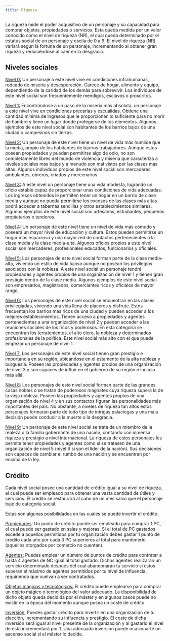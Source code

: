 ```yaml
---
title: Riqueza
---
```


La riqueza mide el poder adquisitivo de un personaje y su capacidad para comprar objetos, propiedades o servicios. Esta queda medida por un valor conocido como el nivel de riqueza (NR), el cual queda determinado por el estatus social de un personaje y oscila de 0 a 9. El nivel de riqueza (NR) variará según la fortuna de un personaje, incrementando al obtener gran riqueza y reduciéndose al caer en la desgracia. 

## Niveles sociales

<u>Nivel 0:</u> Un personaje a este nivel vive en condiciones infrahumanas, rodeado de miseria y desesperación. Carece de hogar, alimento y equipo, dependiendo de la caridad de los demás para sobrevivir. Los individuos de este nivel social son frecuentemente mendigos, esclavos o proscritos.

<u>Nivel 1:</u> Encontrándose a un paso de la miseria más absoluta, un personaje a este nivel vive en condiciones precarias y escuálidas. Obtiene una cantidad mínima de ingresos que le proporcionan lo suficiente para no morir de hambre y tiene un lugar donde protegerse de los elementos. Algunos ejemplos de este nivel social son habitantes de los barrios bajos de una ciudad o campesinos sin tierras.

<u>Nivel 2:</u> Un personaje de este nivel tiene un nivel de vida más humilde que la media, propio de los habitantes de barrios trabajadores. Aunque estos posean propiedades y puedan permitirse algo de ocio, no son completamente libres del mundo de violencia y miseria que caracteriza a niveles sociales más bajos y a menudo son mal vistos por las clases más altas. Algunos individuos propios de este nivel social son mercaderes ambulantes, obreros, criados y mercenarios.

<u>Nivel 3:</u> A este nivel un personaje tiene una vida modesta, logrando un oficio estable capaz de proporcionar unas condiciones de vida adecuadas. Los ingresos obtenidos le permiten tener un hogar en un barrio de clase media y aunque no pueda permitirse los excesos de las clases más altas podrá acceder a tabernas sencillas y otros establecimientos similares. Algunos ejemplos de este nivel social son artesanos, estudiantes, pequeños propietarios o tenderos.

<u>Nivel 4:</u> Un personaje de este nivel tiene un nivel de vida más cómodo y poseerá un mayor nivel de educación y cultura. Estos pueden permitirse un hogar más espacioso y una mayor red de contactos pertenecientes a la clase media y la clase media-alta. Algunos oficios propios a este nivel social son mercaderes, profesionales educados, funcionarios y oficiales.

<u>Nivel 5:</u> Los personajes de este nivel social forman parte de la clase media-alta, viviendo un estilo de vida lujoso aunque no posean los privilegios asociados con la nobleza. A este nivel social un personaje tendrá propiedades y agentes propios de una organización de nivel 1 y tienen gran prestigio dentro de la clase media. Algunos ejemplos de este nivel social son empresarios, magistrados, comerciantes ricos y oficiales de mayor rango.

<u>Nivel 6:</u> Los personajes de este nivel social se encuentran en las clases privilegiadas, viviendo una vida llena de placeres y disfrute. Estos frecuentan los barrios más ricos de una ciudad y pueden acceder a los mejores establecimientos. Tienen acceso a propiedades y agentes pertenecientes a una organización de nivel 2 y pueden acceder a las reuniones sociales de los ricos y poderosos. En esta categoría se encuentran los terratenientes, el alto clero, la nobleza y determinados profesionales de la política. Este nivel social más alto con el que puede empezar un personaje de nivel 1.

<u>Nivel 7:</u> Los personajes de este nivel social tienen gran prestigio e importancia en su región, ubicándose en el estamento de la alta nobleza y burguesía. Poseen las propiedades y agentes propios de una organización de nivel 3 y son capaces de influir en el gobierno de su región e incluso más allá. 

<u>Nivel 8:</u> Los personajes de este nivel social forman parte de las grandes casas nobles o se tratan de poderosos magnates cuya riqueza supera la de la vieja nobleza. Poseen las propiedades y agentes propios de una organización de nivel 4 y en sus contactos figuran las personalidades más importantes del país. No obstante, a niveles de riqueza tan altos estos personajes formarán parte de todo tipo de intrigas palaciegas y una mala decisión puede conducir a la muerte o la desgracia.

<u>Nivel 9:</u> Un personaje de este nivel social se trata de un miembro de la realeza o la familia gobernante de una nación, contando con inmensa riqueza y prestigio a nivel internacional. La riqueza de estos personajes les permite tener propiedades y agentes como si se tratasen de una organización de nivel 5 (nivel 6 si son el líder de la nación). Sus decisiones son capaces de cambiar el rumbo de una nación y se encuentran por encima de la ley.

## Crédito

Cada nivel social posee una cantidad de crédito igual a su nivel de riqueza, el cual puede ser empleado para obtener una vasta cantidad de útiles y servicios. El crédito se restaurará al cabo de un mes salvo que el personaje baje de categoría social.

Estas son algunas posibilidades en las cuales se puede invertir el crédito.

<u>[Propiedades](https://raldamain.com/rules/Reglas%20adicionales/bases.html)</u>: Un punto de crédito puede ser empleado para comprar 1 PC, el cual puede ser gastado en salas y mejoras. Si el total de PC gastados excede a aquellos permitidos por tu organización debes gastar 1 punto de crédito cada año por cada 3 PC superiores al total para mantenerlo (aquellos otorgados por comercio no cuentan).

<u>[Agentes](https://raldamain.com/rules/Reglas%20adicionales/agentes.html):</u> Puedes emplear un número de puntos de crédito para contratar a hasta 4 agentes de NC igual al total gastado. Dichos agentes realizarán un servicio determinado después del cual abandonarán tu servicio si estos superan el máximo de agentes permitidos por tu nivel de influencia, requiriendo que vuelvan a ser contratados. 

<u>[Objetos mágicos y tecnológicos](https://raldamain.com/rules/Reglas%20adicionales/objetos%20m%C3%A1gicos%20y%20tecnol%C3%B3gicos.html):</u> El crédito puede emplearse para comprar un objeto mágico o tecnológico del valor adecuado. La disponibilidad de dicho objeto queda decidida por el máster y en algunos casos puede no existir en la época del momento aunque posea un coste de crédito.

<u>Inversión:</u> Puedes gastar crédito para invertir en una organización de tu elección, incrementando su influencia y prestigio. El coste de dicha inversión será igual al nivel presente de la organización y al gastarlo el nivel de esta incrementará por 1. Una adecuada inversión puede ocasionarte un ascenso social si el máster lo decide.
